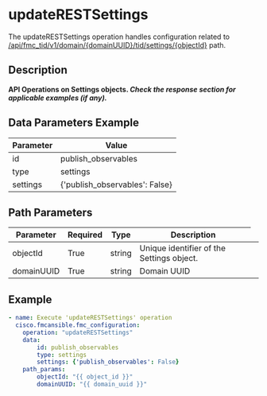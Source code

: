 # updateRESTSettings

The updateRESTSettings operation handles configuration related to [/api/fmc_tid/v1/domain/{domainUUID}/tid/settings/{objectId}](/paths//api/fmc_tid/v1/domain/{domain_uuid}/tid/settings/{object_id}.md) path.&nbsp;
## Description
**API Operations on Settings objects. _Check the response section for applicable examples (if any)._**

## Data Parameters Example
| Parameter | Value |
| --------- | -------- |
| id | publish_observables |
| type | settings |
| settings | {'publish_observables': False} |

## Path Parameters
| Parameter | Required | Type | Description |
| --------- | -------- | ---- | ----------- |
| objectId | True | string <td colspan=3> Unique identifier of the Settings object. |
| domainUUID | True | string <td colspan=3> Domain UUID |

## Example
```yaml
- name: Execute 'updateRESTSettings' operation
  cisco.fmcansible.fmc_configuration:
    operation: "updateRESTSettings"
    data:
        id: publish_observables
        type: settings
        settings: {'publish_observables': False}
    path_params:
        objectId: "{{ object_id }}"
        domainUUID: "{{ domain_uuid }}"

```